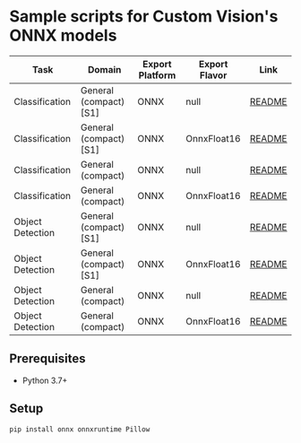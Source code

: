 # Sample scripts for Custom Vision's ONNX models

| Task | Domain | Export Platform | Export Flavor | Link |
|------|--------|-----------------|---------------|------|
| Classification | General (compact) [S1] | ONNX | null | [README](classification_s1) |
| Classification | General (compact) [S1] | ONNX | OnnxFloat16 | [README](classification_s1) |
| Classification | General (compact) | ONNX | null | [README](classification) |
| Classification | General (compact) | ONNX | OnnxFloat16 | [README](classification) |
| Object Detection | General (compact) [S1] | ONNX | null | [README](object_detection_s1) |
| Object Detection | General (compact) [S1] | ONNX | OnnxFloat16 | [README](object_detection_s1) |
| Object Detection | General (compact) | ONNX | null | [README](object_detection) |
| Object Detection | General (compact) | ONNX | OnnxFloat16 | [README](object_detection) |

## Prerequisites
- Python 3.7+

## Setup
```bash
pip install onnx onnxruntime Pillow
```
